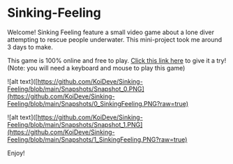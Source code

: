 # Sinking-Feeling

Welcome! Sinking Feeling feature a small video game about a lone diver attempting to rescue people underwater. This mini-project took me around 3 days to make.

This game is 100% online and free to play. [Click this link here](https://koidev.itch.io/sinking-feeling) to give it a try!
(Note: you will need a keyboard and mouse to play this game)

![alt text]([https://github.com/KoiDeve/Sinking-Feeling/blob/main/Snapshots/Snapshot_0.PNG](https://github.com/KoiDeve/Sinking-Feeling/blob/main/Snapshots/0_SinkingFeeling.PNG?raw=true)

![alt text]([https://github.com/KoiDeve/Sinking-Feeling/blob/main/Snapshots/Snapshot_1.PNG](https://github.com/KoiDeve/Sinking-Feeling/blob/main/Snapshots/1_SinkingFeeling.PNG?raw=true)

Enjoy!
